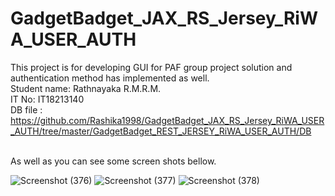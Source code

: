 # GadgetBadget_JAX_RS_Jersey_RiWA_USER_AUTH
This project is for developing GUI for PAF group project solution and authentication method has implemented as well.<br>
Student name: Rathnayaka R.M.R.M.<br>
IT No: IT18213140<br>
DB file : https://github.com/Rashika1998/GadgetBadget_JAX_RS_Jersey_RiWA_USER_AUTH/tree/master/GadgetBadget_REST_JERSEY_RiWA_USER_AUTH/DB

<br>As well as you can see some screen shots bellow.<br>

![Screenshot (376)](https://user-images.githubusercontent.com/58544163/117426282-5a70a980-af41-11eb-919a-9b51e4aa17ea.png)
![Screenshot (377)](https://user-images.githubusercontent.com/58544163/117426306-60668a80-af41-11eb-9b4d-a0df0b50e576.png)
![Screenshot (378)](https://user-images.githubusercontent.com/58544163/117426317-63fa1180-af41-11eb-8f43-89b734ae93f7.png)
